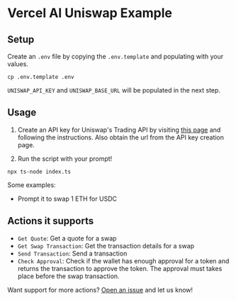 # Vercel AI Uniswap Example

## Setup

Create an `.env` file by copying the `.env.template` and populating with your values.

```
cp .env.template .env
```

`UNISWAP_API_KEY` and `UNISWAP_BASE_URL` will be populated in the next step.

## Usage

1. Create an API key for Uniswap's Trading API by visiting [this page](https://hub.uniswap.org/) and following the instructions. Also obtain the url from the API key creation page.

2. Run the script with your prompt!

```
npx ts-node index.ts
```

Some examples:

* Prompt it to swap 1 ETH for USDC

## Actions it supports

- `Get Quote`: Get a quote for a swap
- `Get Swap Transaction`: Get the transaction details for a swap
- `Send Transaction`: Send a transaction
- `Check Approval`: Check if the wallet has enough approval for a token and returns the transaction to approve the token. The approval must takes place before the swap transaction.

Want support for more actions? [Open an issue](https://github.com/goat-sdk/goat-sdk/issues) and let us know!
